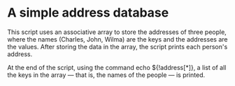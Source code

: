 #  A simple address database


This script uses an associative array to store the addresses of three people, where the names (Charles, John, Wilma) are the keys and the addresses are the values. After storing the data in the array, the script prints each person's address.

At the end of the script, using the command echo ${!address[*]}, a list of all the keys in the array — that is, the names of the people — is printed.




